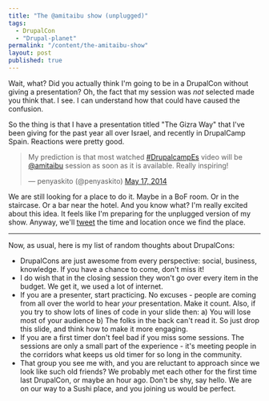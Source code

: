 ```yaml
---
title: "The @amitaibu show (unplugged)"
tags: 
  - DrupalCon
  - "Drupal-planet"
permalink: "/content/the-amitaibu-show"
layout: post
published: true
---
```


Wait, what? Did you actually think I'm going to be in a DrupalCon without giving a presentation?
Oh, the fact that my session was _not_ selected made you think that. I see. I can understand how that could have caused the confusion.

So the thing is that I have a presentation titled "The Gizra Way" that I've been giving for the past year all over Israel, and recently in DrupalCamp Spain. Reactions were pretty good.

<blockquote class="twitter-tweet" lang="en"><p>My prediction is that most watched <a href="https://twitter.com/search?q=%23DrupalcampEs&amp;src=hash">#DrupalcampEs</a> video will be <a href="https://twitter.com/amitaibu">@amitaibu</a> session as soon as it is available. Really inspiring!</p>&mdash; penyaskito (@penyaskito) <a href="https://twitter.com/penyaskito/statuses/467674213906931712">May 17, 2014</a></blockquote>
<script async src="//platform.twitter.com/widgets.js" charset="utf-8"></script>

We are still looking for a place to do it. Maybe in a BoF room. Or in the staircase. Or a bar near the hotel.
And you know what? I'm really excited about this idea. It feels like I'm preparing for the unplugged version of my show. Anyway, we'll [tweet](https://twitter.com/gizra_drupal) the time and location once we find the place.

<!-- more -->

---

Now, as usual, here is my list of random thoughts about DrupalCons:

* DrupalCons are just awesome from every perspective: social, business, knowledge. If you have a chance to come, don't miss it!
* I do wish that in the closing session they won't go over every item in the budget. We get it, we used a lot of internet.
* If you are a presenter, start practicing. No excuses - people are coming from all over the world to hear _your_ presentation. Make it count.
Also, if you try to show lots of lines of code in your slide then: a) You will lose most of your audience b) The folks in the back can't read it. So just drop this slide, and think how to make it more engaging.
* If you are a first timer don't feel bad if you miss some sessions. The sessions are only a small part of the experience - it's meeting people in the corridors what keeps us old timer for so long in the community.
* That group you see me with, and you are reluctant to approach since we look like such old friends? We probably met each other for the first time last DrupalCon, or maybe an hour ago. Don't be shy, say hello. We are on our way to a Sushi place, and you joining us would be perfect.